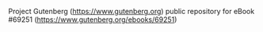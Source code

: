 Project Gutenberg (https://www.gutenberg.org) public repository for
eBook #69251 (https://www.gutenberg.org/ebooks/69251)

